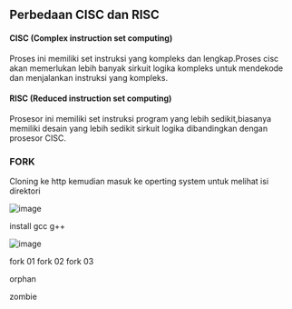 ## Perbedaan CISC dan RISC

#### CISC (Complex instruction set computing)

Proses ini memiliki set instruksi yang kompleks dan lengkap.Proses cisc akan memerlukan lebih banyak sirkuit logika kompleks untuk mendekode dan menjalankan instruksi yang kompleks.

#### RISC (Reduced instruction set computing)

Prosesor ini memiliki set instruksi program yang lebih sedikit,biasanya memiliki desain yang lebih sedikit sirkuit logika dibandingkan dengan prosesor CISC.

### FORK

Cloning ke http kemudian masuk ke operting system untuk melihat isi direktori

![image](https://github.com/azzasalsaars/SysOP24-3123521017/assets/160559457/c9d8909e-7acf-4276-821b-7f32f294bc29)

install gcc g++

![image](https://github.com/azzasalsaars/SysOP24-3123521017/assets/160559457/36974588-d83d-491d-a112-f1b2e44f6d0b)

fork 01
fork 02
fork 03

orphan

zombie
